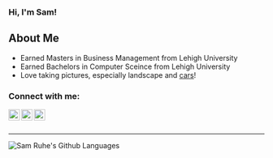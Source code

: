 ### Hi, I'm Sam!

## About Me
- Earned Masters in Business Management from Lehigh University
- Earned Bachelors in Computer Sceince from Lehigh University
- Love taking pictures, especially landscape and [cars][photo_website]!

### Connect with me:

[<img align="left" alt="Sam Ruhe | LinkedIn" width="22px" src="https://cdn.jsdelivr.net/npm/simple-icons@v3/icons/linkedin.svg" />][linkedin]
[<img align="left" alt="Sam Ruhe | Instagram" width="22px" src="https://cdn.jsdelivr.net/npm/simple-icons@v3/icons/instagram.svg" />][instagram]
[<img align="left" alt="Sam Ruhe | Twitter" width="22px" src="https://cdn.jsdelivr.net/npm/simple-icons@v3/icons/twitter.svg" />][twitter]


<br />
<br />

---

<img align="left" alt="Sam Ruhe's Github Languages" src="https://github-readme-stats.vercel.app/api/top-langs/?username=samruhe&layout=compact&hide_border=true" />


[photo_website]: https://samruhe.com
[twitter]: https://twitter.com/samruhe
[instagram]: https://instagram.com/sam.ruhe
[linkedin]: https://linkedin.com/in/samruhe
